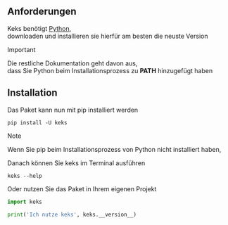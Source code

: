 [pip]: https://pip.pypa.io/en/stable/
[pypi]: https://pypi.org/project/keks
[python]: https://www.python.org/downloads/
[website]: https://schokokeks.pages.dev

## Anforderungen

Keks benötigt [Python](python),  
downloaden und installieren sie hierfür am besten die neuste Version


> [!IMPORTANT]  
> Die restliche Dokumentation geht davon aus,  
> dass Sie Python beim Installationsprozess zu **PATH** hinzugefügt haben

## Installation

Das Paket kann nun mit pip installiert werden 
```shell
pip install -U keks
```

> [!NOTE]  
> Wenn Sie pip beim Installationsprozess von Python nicht installiert haben,  
> 

Danach können Sie keks im Terminal ausführen
```shellOder nutzen Sie das Paket in Ihren eigenem Projekt
keks --help
```

Oder nutzen Sie das Paket in Ihrem eigenen Projekt
```python [project.py]
import keks

print('Ich nutze keks', keks.__version__)
```